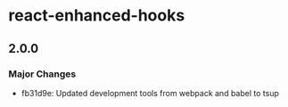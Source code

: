 # react-enhanced-hooks

## 2.0.0

### Major Changes

- fb31d9e: Updated development tools from webpack and babel to tsup
